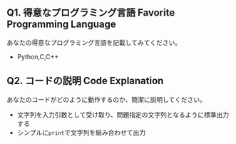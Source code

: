 ## Q1. 得意なプログラミング言語 Favorite Programming Language
あなたの得意なプログラミング言語を記載してみてください。

- Python,C,C++

## Q2. コードの説明 Code Explanation
あなたのコードがどのように動作するのか、簡潔に説明してください。

- 文字列を入力引数として受け取り、問題指定の文字列となるように標準出力する
- シンプルに`print`で文字列を組み合わせて出力
